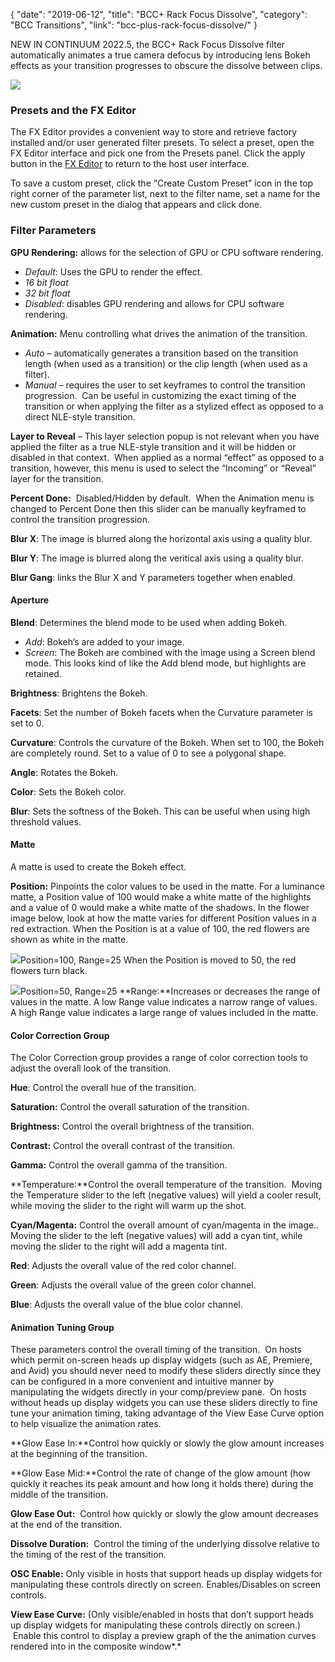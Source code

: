 {
"date": "2019-06-12",
"title": "BCC+ Rack Focus Dissolve",
"category": "BCC Transitions",
"link": "bcc-plus-rack-focus-dissolve/"
}

 
NEW IN CONTINUUM 2022.5, the BCC+ Rack Focus Dissolve filter automatically animates a true camera defocus by introducing lens Bokeh effects as your transition progresses to obscure the dissolve between clips. 


![](https://borisfx-com-res.cloudinary.com/image/upload//documentation/continuum/uploads/2022/04/rf.jpg)
### Presets and the FX Editor


The FX Editor provides a convenient way to store and retrieve factory installed and/or user generated filter presets. To select a preset, open the FX Editor interface and pick one from the Presets panel. Click the apply button in the [FX Editor](/documentation/continuum/bcc-fx-editor) to return to the host user interface. 


To save a custom preset, click the “Create Custom Preset” icon in the top right corner of the parameter list, next to the filter name, set a name for the new custom preset in the dialog that appears and click done. 


### Filter Parameters


**GPU Rendering:** allows for the selection of GPU or CPU software rendering.


* *Default*: Uses the GPU to render the effect.
* *16 bit float*
* *32 bit float*
* *Disabled*: disables GPU rendering and allows for CPU software rendering.


**Animation:** Menu controlling what drives the animation of the transition.


* *Auto* – automatically generates a transition based on the transition length (when used as a transition) or the clip length (when used as a filter).
* *Manual* – requires the user to set keyframes to control the transition progression.  Can be useful in customizing the exact timing of the transition or when applying the filter as a stylized effect as opposed to a direct NLE-style transition.


**Layer to Reveal** – This layer selection popup is not relevant when you have applied the filter as a true NLE-style transition and it will be hidden or disabled in that context.  When applied as a normal “effect” as opposed to a transition, however, this menu is used to select the “Incoming” or “Reveal” layer for the transition. 


**Percent Done:**  Disabled/Hidden by default.  When the Animation menu is changed to Percent Done then this slider can be manually keyframed to control the transition progression.




**Blur X**: The image is blurred along the horizontal axis using a quality blur.


**Blur Y**: The image is blurred along the veritical axis using a quality blur. 


**Blur Gang**: links the Blur X and Y parameters together when enabled.


#### Aperture


 **Blend**: Determines the blend mode to be used when adding Bokeh.


* *Add*: Bokeh’s are added to your image.
* *Screen*: The Bokeh are combined with the image using a Screen blend mode. This looks kind of like the Add blend mode, but highlights are retained.


**Brightness**: Brightens the Bokeh.


**Facets**: Set the number of Bokeh facets when the Curvature parameter is set to 0.


**Curvature**: Controls the curvature of the Bokeh. When set to 100, the Bokeh are completely round. Set to a value of 0 to see a polygonal shape.


**Angle**: Rotates the Bokeh.


**Color**: Sets the Bokeh color.


**Blur**: Sets the softness of the Bokeh. This can be useful when using high threshold values.


#### Matte


 A matte is used to create the Bokeh effect.


**Position:** Pinpoints the color values to be used in the matte. For a luminance matte, a Position value of 100 would make a white matte of the highlights and a value of 0 would make a white matte of the shadows. In the flower image below, look at how the matte varies for different Position values in a red extraction. When the Position is at a value of 100, the red flowers are shown as white in the matte.


![](https://borisfx-com-res.cloudinary.com/image/upload//documentation/continuum/uploads/2020/10/Image_349.gif)Position=100, Range=25
When the Position is moved to 50, the red flowers turn black.


![](https://borisfx-com-res.cloudinary.com/image/upload//documentation/continuum/uploads/2020/10/Image_350.gif)Position=50, Range=25
**Range:**Increases or decreases the range of values in the matte. A low Range value indicates a narrow range of values. A high Range value indicates a large range of values included in the matte.


#### Color Correction Group


The Color Correction group provides a range of color correction tools to adjust the overall look of the transition. 


**Hue**: Control the overall hue of the transition.


**Saturation:** Control the overall saturation of the transition.


**Brightness:** Control the overall brightness of the transition.


**Contrast:** Control the overall contrast of the transition.


**Gamma:** Control the overall gamma of the transition.


**Temperature:**Control the overall temperature of the transition.  Moving the Temperature slider to the left (negative values) will yield a cooler result, while moving the slider to the right will warm up the shot.


**Cyan/Magenta:** Control the overall amount of cyan/magenta in the image..  Moving the slider to the left (negative values) will add a cyan tint, while moving the slider to the right will add a magenta tint.


**Red**: Adjusts the overall value of the red color channel.  



**Green**: Adjusts the overall value of the green color channel. 


**Blue**: Adjusts the overall value of the blue color channel. 


#### **Animation Tuning Group**


These parameters control the overall timing of the transition.  On hosts which permit on-screen heads up display widgets (such as AE, Premiere, and Avid) you should never need to modify these sliders directly since they can be configured in a more convenient and intuitive manner by manipulating the widgets directly in your comp/preview pane.  On hosts without heads up display widgets you can use these sliders directly to fine tune your animation timing, taking advantage of the View Ease Curve option to help visualize the animation rates.


**Glow Ease In:**Control how quickly or slowly the glow amount increases at the beginning of the transition.


**Glow Ease Mid:**Control the rate of change of the glow amount (how quickly it reaches its peak amount and how long it holds there) during the middle of the transition.


**Glow Ease Out:**  Control how quickly or slowly the glow amount decreases at the end of the transition.


**Dissolve Duration:**  Control the timing of the underlying dissolve relative to the timing of the rest of the transition.


**OSC Enable:** Only visible in hosts that support heads up display widgets for manipulating these controls directly on screen. Enables/Disables on screen controls.


**View Ease Curve:** (Only visible/enabled in hosts that don’t support heads up display widgets for manipulating these controls directly on screen.)  Enable this control to display a preview graph of the the animation curves rendered into in the composite window*.*



 